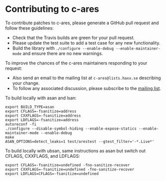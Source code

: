 Contributing to c-ares
======================

To contribute patches to c-ares, please generate a GitHub pull request
and follow these guidelines:

 - Check that the Travis builds are green for your pull request.
 - Please update the test suite to add a test case for any new functionality.
 - Build the library with `./configure --enable-debug --enable-maintainer-mode` and
   ensure there are no new warnings.

To improve the chances of the c-ares maintainers responding to your request:

 - Also send an email to the mailing list at `c-ares@lists.haxx.se` describing your change.
 - To follow any associated discussion, please subscribe to the [mailing list](http://lists.haxx.se/listinfo/c-ares).

To build locally with asan and lsan:
```
export BUILD_TYPE=asan
export CFLAGS=-fsanitize=address
export CXXFLAGS=-fsanitize=address
export LDFLAGS=-fsanitize=address
autoreconf -fi
./configure --disable-symbol-hiding --enable-expose-statics --enable-maintainer-mode --enable-debug
make
ASAN_OPTIONS=detect_leaks=1 test/arestest --gtest_filter='-*.Live*' 
```

To build locally with ubsan, same instructions as asan but switch out CFLAGS, CXXFLAGS, and LDFLAGS:
```
export CFLAGS=-fsanitize=undefined -fno-sanitize-recover
export CXXFLAGS=-fsanitize=undefined -fno-sanitize-recover
export LDFLAGS=CFLAGS=-fsanitize=undefined
```
